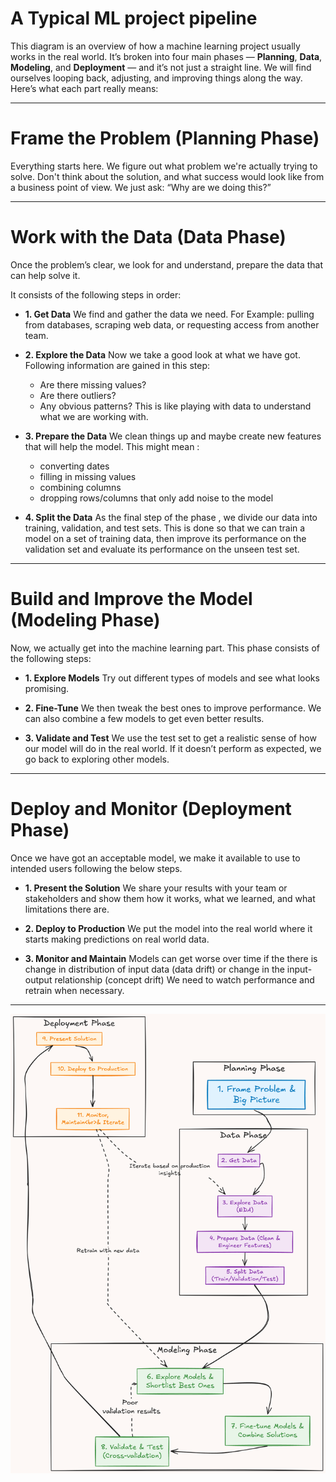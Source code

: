# A Typical ML project pipeline

This diagram is an overview of how a machine learning project usually works in the real world. 
It’s broken into four main phases — **Planning**, **Data**, **Modeling**, and **Deployment** — and it’s not just a straight line. We will find ourselves looping back, adjusting, and improving things along the way. Here’s what each part really means:

---

# **Frame the Problem (Planning Phase)**

Everything starts here. 
We figure out what problem we're actually trying to solve.
Don't think about the solution, and what success would look like from a business point of view.
We just ask: “Why are we doing this?”

---

# **Work with the Data (Data Phase)**

Once the problem’s clear, we look for and understand, prepare the data that can help solve it.

It consists of the following steps in order:

* **1. Get Data** 
We find and gather the data we need.
For Example: pulling from databases, scraping web data, or requesting access from another team.

* **2. Explore the Data** 
Now we take a good look at what we have got. 
Following information are gained in this step:
    - Are there missing values? 
    - Are there outliers? 
    - Any obvious patterns? 
This is like playing with data to understand what we are working with.

* **3. Prepare the Data**
We clean things up and maybe create new features that will help the model. 
This might mean :
    - converting dates 
    - filling in missing values 
    - combining columns
    - dropping rows/columns that only add noise to the model

* **4. Split the Data** 
As the final step of the phase , we divide our data into training, validation, and test sets.
This is done so that we can train a model on a set of training data, then improve its performance on the validation set and evaluate its performance on the unseen test set.

---

# **Build and Improve the Model (Modeling Phase)**

Now, we actually get into the machine learning part.
This phase consists of the following steps:

* **1. Explore Models** 
Try out different types of models and see what looks promising.

* **2. Fine-Tune** 
We then tweak the best ones to improve performance. 
We can also combine a few models to get even better results.

* **3. Validate and Test** 
We use the test set to get a realistic sense of how our model will do in the real world. 
If it doesn’t perform as expected, we go back to exploring other models.

---

# **Deploy and Monitor (Deployment Phase)**

Once we have got an acceptable model, we make it available to use to intended users following the below steps.

* **1. Present the Solution** 
We share your results with your team or stakeholders and show them how it works, what we learned, and what limitations there are.

* **2. Deploy to Production** 
We put the model into the real world where it starts making predictions on real world data.

* **3. Monitor and Maintain**
Models can get worse over time if the there is change in distribution of input data (data drift) or change in the input-output relationship (concept drift)
We need to watch performance and retrain when necessary.

---

![Alt text](ML_pipeline.png)